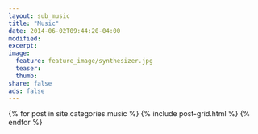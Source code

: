 ```yaml
---
layout: sub_music
title: "Music"
date: 2014-06-02T09:44:20-04:00
modified:
excerpt:
image:
  feature: feature_image/synthesizer.jpg
  teaser:
  thumb:
share: false
ads: false
---
```


<div class="tiles">
{% for post in site.categories.music %}
  {% include post-grid.html %}
{% endfor %}
</div><!-- /.tiles -->
